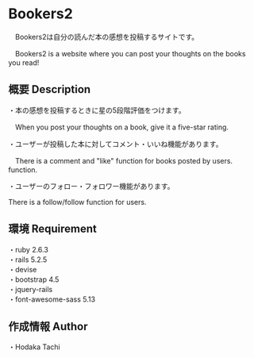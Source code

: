 # Bookers2

　Bookers2は自分の読んだ本の感想を投稿するサイトです。

　Bookers2 is a website where you can post your thoughts on the books you read!

## 概要 Description

・本の感想を投稿するときに星の5段階評価をつけます。

　When you post your thoughts on a book, give it a five-star rating.

・ユーザーが投稿した本に対してコメント・いいね機能があります。

　There is a comment and "like" function for books posted by users. function.

・ユーザーのフォロー・フォロワー機能があります。

There is a follow/follow function for users.

## 環境 Requirement

・ruby 2.6.3  
・rails 5.2.5  
・devise  
・bootstrap 4.5  
・jquery-rails  
・font-awesome-sass 5.13  
## 作成情報 Author

・Hodaka Tachi
